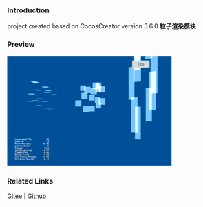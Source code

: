 ### Introduction

project created based on CocosCreator version 3.6.0 **粒子渲染模块** 

### Preview
![image](../../../gif/202203/2022030540.gif)

### Related Links
[Gitee](https://gitee.com/mirrors_cocos-creator/test-cases-3d/blob/v3.0/assets/cases/particle) | [Github](https://github.com/cocos-creator/test-cases-3d/blob/v3.0/assets/cases/particle)